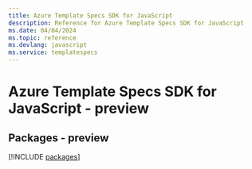 ```yaml
---
title: Azure Template Specs SDK for JavaScript
description: Reference for Azure Template Specs SDK for JavaScript
ms.date: 04/04/2024
ms.topic: reference
ms.devlang: javascript
ms.service: templatespecs
---
```

# Azure Template Specs SDK for JavaScript - preview
## Packages - preview
[!INCLUDE [packages](template-specs-index.md)]